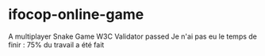 # ifocop-online-game
A multiplayer Snake Game
W3C Validator passed
Je n'ai pas eu le temps de finir : 75% du travail a été fait